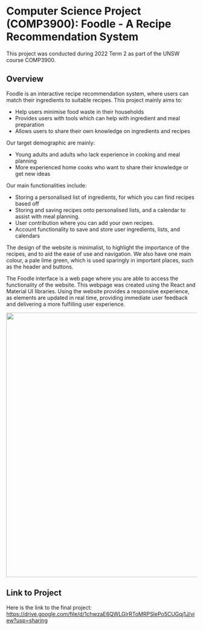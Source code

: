 # Computer Science Project (COMP3900): Foodle - A Recipe Recommendation System
This project was conducted during 2022 Term 2 as part of the UNSW course COMP3900.

## Overview
Foodle is an interactive recipe recommendation system, where users can match their ingredients to suitable recipes. This project mainly aims to:
- Help users minimise food waste in their households
- Provides users with tools which can help with ingredient and meal preparation
- Allows users to share their own knowledge on ingredients and recipes

Our target demographic are mainly:
- Young adults and adults who lack experience in cooking and meal planning
- More experienced home cooks who want to share their knowledge or get new ideas

Our main functionalities include:
- Storing a personalised list of ingredients, for which you can find recipes based off
- Storing and saving recipes onto personalised lists, and a calendar to assist with meal planning. 
- User contribution where you can add your own recipes.
- Account functionality to save and store user ingredients, lists, and calendars 

The design of the website is minimalist, to highlight the importance of the recipes, and to aid the ease of use and navigation. We also have one main colour, a pale lime green, which is used sparingly in important places, such as the header and buttons. 

The Foodle interface is a web page where you are able to access the functionality of the website. This webpage was created using the React and Material UI libraries. Using the website provides a responsive experience, as elements are updated in real time, providing immediate user feedback and delivering a more fulfilling user experience.

<img src="https://github.com/tracey-nguyen/comp3900-computer-science-project/assets/73512654/87a6f568-4c2c-44ce-a360-1bfb46424c47" width="700">

## Link to Project
Here is the link to the final project: https://drive.google.com/file/d/1chwzaE6QWLGlrRToMRPSlePo5CUGqj1J/view?usp=sharing
